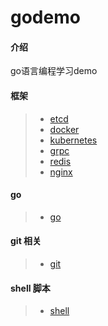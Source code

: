 # godemo

#### 介绍
go语言编程学习demo

#### 框架
>- [etcd](./etcd/README.md)
>- [docker](./docker/README.md)
>- [kubernetes](./kubernetes/README.md)
>- [grpc](./grpc/README.md)
>- [redis](./redis/README.md)
>- [nginx](./nginx/README.md)

#### go 
>- [go](./go/README.md)

#### git 相关
>- [git](./README.git.md)

#### shell 脚本
>- [shell](./shell/README.md)
